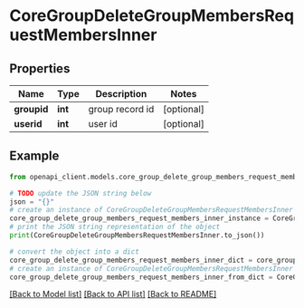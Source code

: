 # CoreGroupDeleteGroupMembersRequestMembersInner


## Properties

Name | Type | Description | Notes
------------ | ------------- | ------------- | -------------
**groupid** | **int** | group record id | [optional] 
**userid** | **int** | user id | [optional] 

## Example

```python
from openapi_client.models.core_group_delete_group_members_request_members_inner import CoreGroupDeleteGroupMembersRequestMembersInner

# TODO update the JSON string below
json = "{}"
# create an instance of CoreGroupDeleteGroupMembersRequestMembersInner from a JSON string
core_group_delete_group_members_request_members_inner_instance = CoreGroupDeleteGroupMembersRequestMembersInner.from_json(json)
# print the JSON string representation of the object
print(CoreGroupDeleteGroupMembersRequestMembersInner.to_json())

# convert the object into a dict
core_group_delete_group_members_request_members_inner_dict = core_group_delete_group_members_request_members_inner_instance.to_dict()
# create an instance of CoreGroupDeleteGroupMembersRequestMembersInner from a dict
core_group_delete_group_members_request_members_inner_from_dict = CoreGroupDeleteGroupMembersRequestMembersInner.from_dict(core_group_delete_group_members_request_members_inner_dict)
```
[[Back to Model list]](../README.md#documentation-for-models) [[Back to API list]](../README.md#documentation-for-api-endpoints) [[Back to README]](../README.md)


